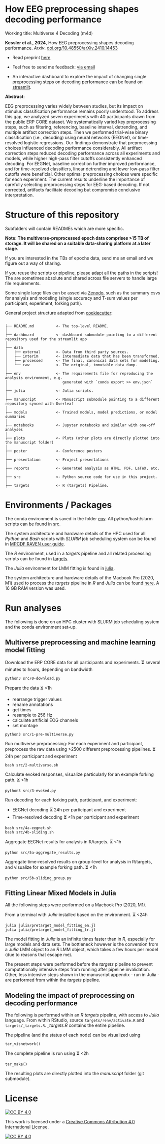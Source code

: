 # How EEG preprocessing shapes decoding performance
Working title: Multiverse 4 Decoding (m4d)

**Kessler et al., 2024**, How EEG preprocessing shapes decoding performance. *Arxiv*. [doi.org/10.48550/arXiv.2410.14453](doi.org/10.48550/arXiv.2410.14453)

- Read preprint [here](https://doi.org/10.48550/arXiv.2410.14453) 

- Feel free to send me feedback: [via email](mailto:rkesslerx@gmail.com?subject=[Github]%20How%20EEG%20preprocessing%20shapes%20decoding%20performance)

- An interactive dashboard to explore the impact of changing single preprocessing steps on decoding performance can be found on [streamlit](https://multiverse.streamlit.app).


**Abstract**:

EEG preprocessing varies widely between studies, but its impact on stimulus classification performance remains poorly understood. To address this gap, we analyzed seven experiments with 40 participants drawn from the public ERP CORE dataset. We systematically varied key preprocessing steps, such as filtering, referencing, baseline interval, detrending, and multiple artifact correction steps. Then we performed trial-wise binary classification (i.e., decoding) using neural networks (EEGNet), or time-resolved logistic regressions. Our findings demonstrate that preprocessing choices influenced decoding performance considerably. All artifact correction steps reduced decoding performance across all experiments and models, while higher high-pass filter cutoffs consistently enhanced decoding. For EEGNet, baseline correction further improved performance, and for time-resolved classifiers, linear detrending and lower low-pass filter cutoffs were beneficial. Other optimal preprocessing choices were specific for each experiment. The current results underline the importance of carefully selecting preprocessing steps for EEG-based decoding. If not corrected, artifacts facilitate decoding but compromise conclusive interpretation.


# Structure of this repository

Subfolders will contain READMEs which are more specific.

**Note: The multiverse-preprocessed epoch data comprises >15 TB of storage. It will be shared on a suitable data-sharing platform at a later stage.**

If you are interested in the TBs of epochs data, send me an email and we figure out a way of sharing.

If you reuse the scripts or pipeline, please adapt all the paths in the scripts! The are sometimes absolute and shared across file servers to handle large file requirements.

Some single large files can be assed via [Zenodo](https://zenodo.org/records/14223514), such as the summary csvs for analysis and modeling (single accuracy and T-sum values per participant, experiment, forking path).


General project structure adapted from [cookiecutter](https://github.com/drivendata/cookiecutter-data-science):
```

├── README.md          <- The top-level README.
│
├── dashboard          <- dashboard submodule pointing to a different repository used for the streamlit app
│
├── data
│   ├── external       <- Data from third party sources.
│   ├── interim        <- Intermediate data that has been transformed.
│   ├── processed      <- The final, canonical data sets for modeling.
│   └── raw            <- The original, immutable data dump.
│
├── env                <- The requirements file for reproducing the analysis environment, e.g.
│                         generated with `conda export >> env.json`
│
├── julia              <- Julia scripts.
│
├── manuscript         <- Manuscript submodule pointing to a different repository synced with Overleaf
│
├── models             <- Trained models, model predictions, or model summaries
│
├── notebooks          <- Jupyter notebooks and similar with one-off analyses
│
├── plots              <- Plots (other plots are directly plotted into the manuscript folder)
│
├── poster             <- Conference posters
│
├── presentation       <- Project presentations
│
├── reports            <- Generated analysis as HTML, PDF, LaTeX, etc.
│
├── src                <- Python source code for use in this project.
│
├── targets            <- R (targets) Pipeline.

```

# Environments / Packages


The conda environment is saved in the folder [env](/env). All python/bash/slurm scripts can be found in [src](/src).

The system architecture and hardware details of the HPC used for all *Python* and *Bash* scripts  with *SLURM* job scheduling system can be found in [MPCDF RAVEN user guide](https://docs.mpcdf.mpg.de/doc/computing/raven-details.html).

The *R* environment, used in a *targets* pipeline and all related processing scripts can be found in [targets](/targets).

The *Julia* environment for LMM fitting is found in [julia](/julia).

The system architecture and hardware details of the Macbook Pro (2020, M1) used to process the *targets* pipeline in *R* and *Julia* can be found [here](https://support.apple.com/en-us/111893). A 16 GB RAM version was used.

# Run analyses

The following is done on an HPC cluster with SLURM job scheduling system and the conda environment set-up.

## Multiverse preprocessing and machine learning model fitting

Download the ERP CORE data for all participants and experiments.  :hourglass_flowing_sand: several minutes to hours, depending on bandwidth  

```
python3 src/0-download.py
```

Prepare the data   :hourglass_flowing_sand: <1h
- rearrange trigger values
- rename annotations
- get times
- resample to 256 Hz
- calculate artificial EOG channels
- set montage

```
python3 src/1-pre-multiverse.py
```

Run multiverse preprocessing: For each experiment and participant, preprocess the raw data using >2500 different preprocessing pipelines.  :hourglass_flowing_sand: 24h per participant and experiment

```
bash src/2-multiverse.sh
```

Calculate evoked responses, visualize particularly for an example forking path.  :hourglass_flowing_sand: <1h

```
python3 src/3-evoked.py
```

Run decoding for each forking path, participant, and experiment:
- EEGNet decoding  :hourglass_flowing_sand: 24h per participant and experiment
- Time-resolved decoding  :hourglass_flowing_sand: <1h per participant and experiment

```
bash src/4a-eegnet.sh
bash src/4b-sliding.sh
```

Aggregate EEGNet results for analysis in R/targets.  :hourglass_flowing_sand: <1h
```
python src/5a-aggregate_results.py
```

Aggregate time-resolved results on group-level for analysis in R/targets, and visualize for example forking path.   :hourglass_flowing_sand: <1h
```
python src/5b-sliding_group.py
```

## Fitting Linear Mixed Models in Julia

All the following steps were performed on a Macbook Pro (2020, M1).

From a terminal with *Julia* installed based on the environment.    :hourglass_flowing_sand: <24h 

```
julia julia/pretarget_model_fitting_en.jl
julia julia/pretarget_model_fitting_tr.jl
```

The model fitting in *Julia* is an infinite times faster than in *R*, especially for large models and data sets.
The bottleneck however is the conversion from a *Julia* LMM object to an *R* LMM object, which takes a few hours per model (due to reasons that escape me).

The present steps were performed before the *targets* pipeline to prevent computationally intensive steps from running after pipeline invalidation. Other, less intensive steps shown in the manuscript appendix - run in Julia - are performed from within the *targets* pipeline. 

## Modeling the impact of preprocessing on decoding performance

The following is performed within an *R* *targets* pipeline, with access to *Julia* language. From within RStudio, source ```targets/renv/activate.R``` and ```targets/_targets.R```. *_targets.R* contains the entire pipeline.

The pipeline (and the status of each node) can be visualized using
```
tar_visnetwork()
```

The complete pipeline is run using  :hourglass_flowing_sand: <2h
```
tar_make()
```

The resulting plots are directly plotted into the *manuscript* folder (git submodule).

# License

[![CC BY 4.0][cc-by-shield]][cc-by]

This work is licensed under a
[Creative Commons Attribution 4.0 International License][cc-by].

[![CC BY 4.0][cc-by-image]][cc-by]

[cc-by]: http://creativecommons.org/licenses/by/4.0/
[cc-by-image]: https://i.creativecommons.org/l/by/4.0/88x31.png
[cc-by-shield]: https://img.shields.io/badge/License-CC%20BY%204.0-lightgrey.svg
